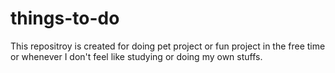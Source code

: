 # things-to-do

This repositroy is created for doing pet project or fun project in the free time or whenever I don't feel like studying or doing my own stuffs.
